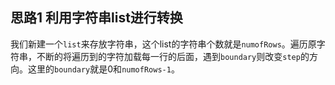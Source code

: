 ## 思路1 利用字符串list进行转换

我们新建一个`list`来存放字符串，这个list的字符串个数就是`numofRows`。遍历原字符串，不断的将遍历到的字符加载每一行的后面，遇到`boundary`则改变`step`的方向。这里的`boundary`就是0和`numofRows-1`。